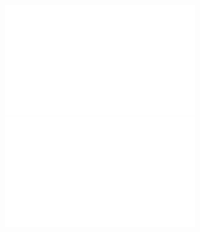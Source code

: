 ![](https://raw.githubusercontent.com/Michael-Durcholz/my-github-stats/master/generated/overview.svg#gh-light-mode-only)
![](https://raw.githubusercontent.com/Michael-Durcholz/my-github-stats/master/generated/languages.svg#gh-light-mode-only)
<!--
![](https://raw.githubusercontent.com/Michael-Durcholz/my-github-stats/master/generated/overview.svg#gh-dark-mode-only)
![](https://raw.githubusercontent.com/Michael-Durcholz/my-github-stats/master/generated/languages.svg#gh-dark-mode-only)
-->
<!--
**Michael-Durcholz/Michael-Durcholz** is a ✨ _special_ ✨ repository because its `README.md` (this file) appears on your GitHub profile.

Here are some ideas to get you started:

- 🔭 I’m currently working on ...
- 🌱 I’m currently learning ...
- 👯 I’m looking to collaborate on ...
- 🤔 I’m looking for help with ...
- 💬 Ask me about ...
- 📫 How to reach me: ...
- 😄 Pronouns: ...
- ⚡ Fun fact: ...
-->
